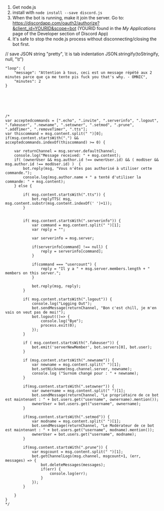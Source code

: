 1. Get node.js
2. install with `node install --save discord.js`
3. When the bot is running, make it join the server. Go to: 
	https://discordapp.com/oauth2/authorize?&client_id=YOURID&scope=bot  (YOURID found in the *My Applications* page of the Developer section of Discord App)
4. It's safe to stop the node.js process without disconnecting/closing the bot first. 


// save JSON string "pretty", \t is tab indentation
JSON.stringify(toStringify, null, "\t")



	"loop": {
		"message": "Attention à tous, ceci est un message répété aux 2 minutes parce que ça me tente pis fuck you that's why. - OMNIC",
		"minutes": 2
	}






	/*
    var acceptedcommands = [".echo", ".invite", ".serverinfo", ".logout", ".fakeuser", ".newname", ".setowner", ".setmod", ".prune", ".addTimer", ".removeTimer", ".tts"];
    var thiscommand = msg.content.split(" ")[0];
	if(msg.content.startsWith(".") && acceptedcommands.indexOf(thiscommand) >= 0) {

		var returnChannel = msg.server.defaultChannel;
		console.log("Message received: " + msg.content);
		if( (ownerUser && msg.author.id !== ownerUser.id) && ( modUser && msg.author.id !== modUser.id) )  {
			bot.reply(msg, "Vous n'êtes pas authorisé à utiliser cette commande.");
	        console.log(msg.author.name + " a tenté d'utiliser la commande: " + msg.content);
		} else {
		
			if( msg.content.startsWith(".tts")) {
				bot.replyTTS( msg, msg.content.substr(msg.content.indexOf(' ')+1));
			}


			if( msg.content.startsWith(".serverinfo")) {
				var command = msg.content.split(" ")[1];
				var reply = "";

				var serverinfo = msg.server;

				if(serverinfo[command] !== null) {
					reply = serverinfo[command];
				}

				if(command === "usercount") {
					reply = "Il y a " + msg.server.members.length + " members on this server.";
				}

				bot.reply(msg, reply);
			}

			if( msg.content.startsWith(".logout")) {
				console.log("Logging Out");
				bot.sendMessage(returnChannel, "Bon c'est chill, je m'en vais on veut pas de moi!");
				bot.logout(()=> {
					console.log("Bye");
					process.exit(0);
				});
			}

			if ( msg.content.startsWith(".fakeuser")) {
				bot.emit('serverNewMember', bot.servers[0], bot.user);
			}

			if (msg.content.startsWith(".newname")) {
				var newname = msg.content.split(" ")[1];
				bot.setNickname(msg.channel.server, newname);
				console.log ("Surnom changé pour : " + newname);
			}

			if(msg.content.startsWith(".setowner")) {
				var ownername = msg.content.split(" ")[1];
				bot.sendMessage(returnChannel, "Le propriétaire de ce bot est maintenant : " + bot.users.get("username", ownername).mention());
				ownerUser = bot.users.get("username", ownername);
			}

			if(msg.content.startsWith(".setmod")) {
				var modname = msg.content.split(" ")[1];
				bot.sendMessage(returnChannel, "Le Modérateur de ce bot est maintenant : " + bot.users.get("username", modname).mention());
				ownerUser = bot.users.get("username", modname);
			}

			if(msg.content.startsWith(".prune")) {
				var msgcount = msg.content.split(" ")[1];
                bot.getChannelLogs(msg.channel, msgcount+1, (err, messages) => {
                    bot.deleteMessages(messages);
                    if(err) {
                    	console.log(err);
                    }
                });
			}
			
		}
	}
	*/